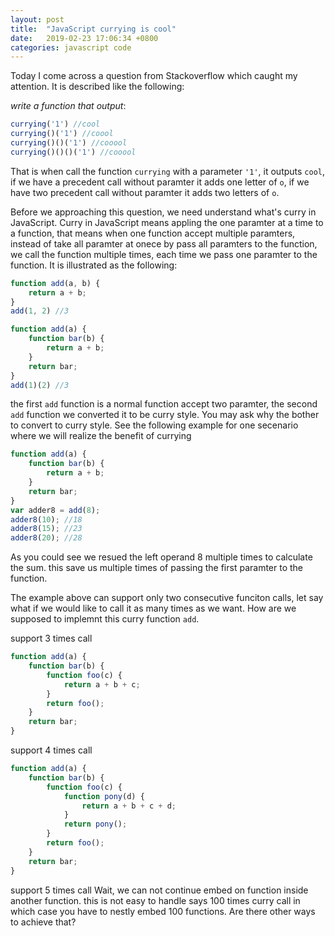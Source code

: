 ```yaml
---
layout: post
title:  "JavaScript currying is cool"
date:   2019-02-23 17:06:34 +0800
categories: javascript code
---
```


Today I come across a question from Stackoverflow which caught my attention. It is described like the following:

_write a function that output_:

```javascript
currying('1') //cool
currying()('1') //coool
currying()()('1') //cooool
currying()()()('1') //cooool
```

That is when call the function `currying` with a parameter `'1'`, it outputs `cool`, if we have a precedent call without paramter it adds one letter of `o`, if we have two precedent call without paramter it adds two letters of `o`. 

Before we approaching this question, we need understand what's curry in JavaScript.
Curry in JavaScript means appling the one paramter at a time to a function, that means when one function accept multiple paramters, instead of take all paramter at onece by pass all paramters to the function, we call the function multiple times, each time we pass one paramter to the function. It is illustrated as the following:

```javascript
function add(a, b) {
    return a + b;
}
add(1, 2) //3

function add(a) {
    function bar(b) {
        return a + b;
    }
    return bar;
}
add(1)(2) //3
```

the first `add` function is a normal function accept two paramter, the second `add` function we converted it to be curry style. You may ask why the bother to convert to curry style. See the following example for one secenario where we will realize the benefit of currying

```javascript
function add(a) {
    function bar(b) {
        return a + b;
    }
    return bar;
}
var adder8 = add(8);
adder8(10); //18
adder8(15); //23
adder8(20); //28
```
As you could see we resued the left operand 8 multiple times to calculate the sum. this save us multiple times of passing the first paramter to the function.

The example above can support only two consecutive funciton calls, let say what if we would like to call it as many times as we want. How are we supposed to implemnt this curry function `add`.

support 3 times call
```javascript
function add(a) {
    function bar(b) {
        function foo(c) {
            return a + b + c;
        }
        return foo();
    }
    return bar;
}
```
support 4 times call
```javascript
function add(a) {
    function bar(b) {
        function foo(c) {
            function pony(d) {
                return a + b + c + d;
            }
            return pony();
        }
        return foo();
    }
    return bar;
}
```

support 5 times call
Wait, we can not continue embed on function inside another function. this is not easy to handle says 100 times curry call in which case you have to nestly embed 100 functions. Are there other ways to achieve that?


